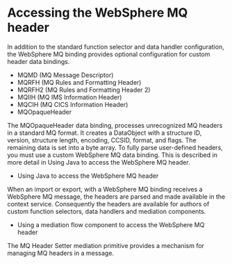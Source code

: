<!-- image -->

# Accessing the WebSphere MQ header

In addition to the standard function selector and data handler configuration, the WebSphere MQ
binding provides optional configuration for custom header data bindings.

- MQMD (MQ Message Descriptor)
- MQRFH (MQ Rules and Formatting Header)
- MQRFH2 (MQ Rules and Formatting Header 2)
- MQIIH (MQ IMS Information Header)
- MQCIH (MQ CICS Information Header)
- MQOpaqueHeader

The MQOpaqueHeader data binding, processes unrecognized MQ headers in a standard MQ format. It
creates a DataObject with a structure ID, version, structure length, encoding, CCSID, format, and
flags. The remaining data is set into a byte array. To fully parse user-defined headers, you must
use a custom WebSphere MQ data binding. This is described in more detail in Using Java to access the WebSphere MQ header.

- Using Java to access the WebSphere MQ header

When an import or export, with a WebSphere MQ binding receives a WebSphere MQ message, the headers are parsed and made available in the context service. Consequently the headers are available for authors of custom function selectors, data handlers and mediation components.
- Using a mediation flow component to access the WebSphere MQ header

The MQ Header Setter mediation primitive provides a mechanism for managing MQ headers in a message.